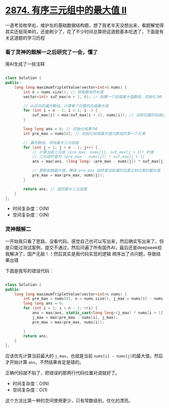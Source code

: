 # [2874. 有序三元组中的最大值 II](https://leetcode.cn/problems/maximum-value-of-an-ordered-triplet-ii/description/)

一道考验枚举右，维护左的基础数据结构题，想了我老半天没想出来，看题解觉得其实还挺简单的，还是刷少了，花了不少时间总算把这道题基本吃透了，下面是有关这道题的学习历程

### 看了灵神的题解一之后研究了一会，懂了
用AI生成了一些注释

```cpp

class Solution {
public:
    long long maximumTripletValue(vector<int>& nums) {
        int n = nums.size(); // 获取数组的长度
        vector<int> suf_max(n + 1, 0); // 创建一个后缀最大值数组，初始化为0

        // 从后向前遍历数组，计算每个位置的后缀最大值
        for (int i = n - 1; i > 1; i--) {
            suf_max[i] = max(suf_max[i + 1], nums[i]); // 当前位置的后缀最大值为当前元素和后一个位置的后缀最大值的较大者
        }

        long long ans = 0; // 初始化结果为0
        int pre_max = nums[0]; // 初始化前缀最大值为数组的第一个元素

        // 遍历数组，寻找最大三元组值
        for (int j = 1; j < n - 1; j++) {
            // 计算当前三元组 (pre_max, nums[j], suf_max[j + 1]) 的值
            // 三元组的值为 (pre_max - nums[j]) * suf_max[j + 1]
            ans = max(ans, (long long) (pre_max - nums[j]) * suf_max[j + 1]);

            // 更新前缀最大值，确保 pre_max 始终是当前遍历位置之前元素的最大值
            pre_max = max(pre_max, nums[j]);
        }

        return ans; // 返回最大三元组值
    }
};
```

- 时间复杂度：O(N)
- 空间复杂度：O(N)

### 灵神题解二
一开始我只看了思路，没看代码，感觉自己也可以写出来，然后确实写出来了，但是只能过测试案例，提交不通过，然后问遍了所有国外AI，最后还是deepseek给我解决了，国产无敌！！然后其实是我代码实现的逻辑
顺序出了点问题，导致结果出错

下面是我写的错误代码：

```cpp

class Solution {
public:
    long long maximumTripletValue(vector<int>& nums) {
        int pre_max = nums[0], n = nums.size(), j_max = nums[0] - nums[1];
        long long ans = 0;
        for (int i = 1; i < n - 1; ++i) {
            ans = max(ans, static_cast<long long>(j_max) * nums[i + 1]);  //和下面那行代码顺序写错了
            j_max = max(pre_max - nums[i], j_max);
            pre_max = max(pre_max, nums[i]);
            
        }
        return ans;
    }
};
```

应该优先计算当前最大的 `j_max`，也就是当前 `nums[i] - nums[j]`的最大值，然后才开始计算 `ans`，不然结果肯定是错的。

正确代码就不贴了，把错误的那两行代码位置对调就好了。

- 时间复杂度：O(N)
- 空间复杂度：O(1)

这个方法比第一种的空间使用更少，只有常数级别，优化的漂亮。
